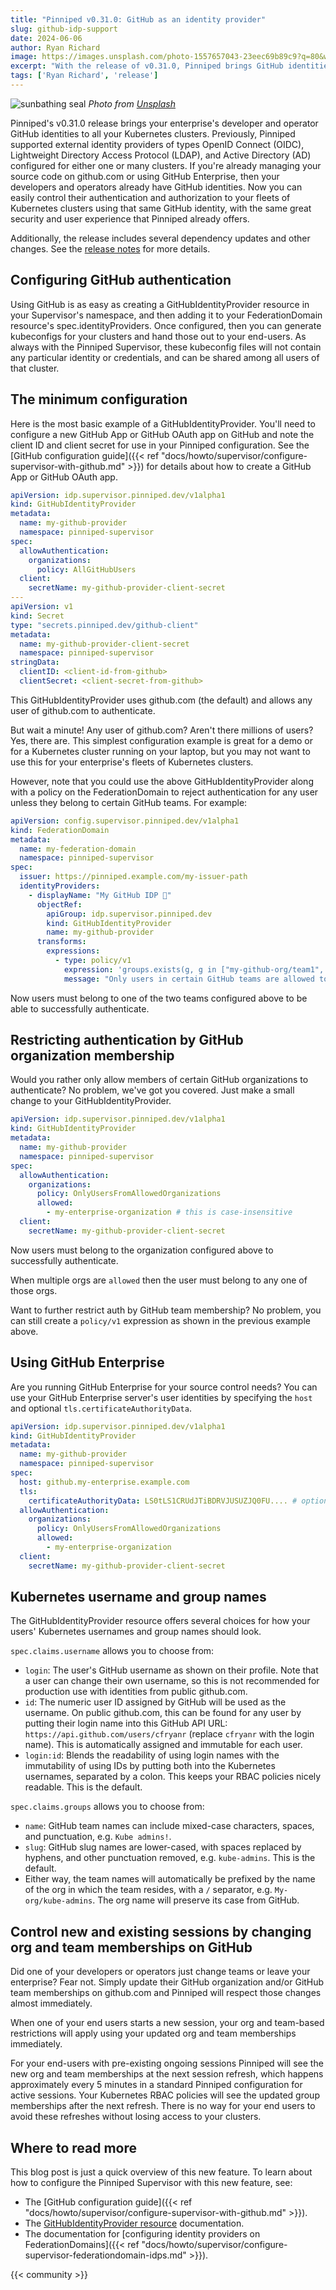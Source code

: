 ```yaml
---
title: "Pinniped v0.31.0: GitHub as an identity provider"
slug: github-idp-support
date: 2024-06-06
author: Ryan Richard
image: https://images.unsplash.com/photo-1557657043-23eec69b89c9?q=80&w=3008&auto=format&fit=crop&ixlib=rb-4.0.3
excerpt: "With the release of v0.31.0, Pinniped brings GitHub identities to Kubernetes clusters everywhere"
tags: ['Ryan Richard', 'release']
---
```


![sunbathing seal](https://images.unsplash.com/photo-1557657043-23eec69b89c9?q=80&w=3008&auto=format&fit=crop&ixlib=rb-4.0.3)
*Photo from [Unsplash](https://unsplash.com/photos/white-seal-on-soil-giZJHm2m9yY)*

Pinniped's v0.31.0 release brings your enterprise's developer and operator GitHub identities
to all your Kubernetes clusters.
Previously, Pinniped supported external identity providers of types
OpenID Connect (OIDC), Lightweight Directory Access Protocol (LDAP), and Active
Directory (AD) configured for either one or many clusters.
If you're already managing your source code on github.com or using GitHub Enterprise,
then your developers and operators already have GitHub identities.
Now you can easily control their authentication and authorization to your fleets of Kubernetes clusters
using that same GitHub identity, with the same great security and user experience that Pinniped already offers.

Additionally, the release includes several dependency updates and other changes.
See the [release notes](https://github.com/vmware/pinniped/releases/tag/v0.31.0) for more details.

## Configuring GitHub authentication

Using GitHub is as easy as creating a GitHubIdentityProvider resource in your Supervisor's namespace, and then
adding it to your FederationDomain resource's spec.identityProviders. Once configured, then you can generate
kubeconfigs for your clusters and hand those out to your end-users. As always with the Pinniped Supervisor,
these kubeconfig files will not contain any particular identity or credentials, and can be shared among
all users of that cluster.

## The minimum configuration

Here is the most basic example of a GitHubIdentityProvider.
You'll need to configure a new GitHub App or GitHub OAuth app on GitHub
and note the client ID and client secret for use in your Pinniped configuration.
See the [GitHub configuration guide]({{< ref "docs/howto/supervisor/configure-supervisor-with-github.md" >}})
for details about how to create a GitHub App or GitHub OAuth app.

```yaml
apiVersion: idp.supervisor.pinniped.dev/v1alpha1
kind: GitHubIdentityProvider
metadata:
  name: my-github-provider
  namespace: pinniped-supervisor
spec:
  allowAuthentication:
    organizations:
      policy: AllGitHubUsers
  client:
    secretName: my-github-provider-client-secret
---
apiVersion: v1
kind: Secret
type: "secrets.pinniped.dev/github-client"
metadata:
  name: my-github-provider-client-secret
  namespace: pinniped-supervisor
stringData:
  clientID: <client-id-from-github>
  clientSecret: <client-secret-from-github>
```

This GitHubIdentityProvider uses github.com (the default) and allows any user of github.com to authenticate.

But wait a minute! Any user of github.com? Aren't there millions of users? Yes, there are.
This simplest configuration example is great for a demo or for a Kubernetes cluster running on your laptop,
but you may not want to use this for your enterprise's fleets of Kubernetes clusters.

However, note that you could use the above GitHubIdentityProvider along with a policy on the FederationDomain
to reject authentication for any user unless they belong to certain GitHub teams. For example:

```yaml
apiVersion: config.supervisor.pinniped.dev/v1alpha1
kind: FederationDomain
metadata:
  name: my-federation-domain
  namespace: pinniped-supervisor
spec:
  issuer: https://pinniped.example.com/my-issuer-path
  identityProviders:
    - displayName: "My GitHub IDP 🚀"
      objectRef:
        apiGroup: idp.supervisor.pinniped.dev
        kind: GitHubIdentityProvider
        name: my-github-provider
      transforms:
        expressions:
          - type: policy/v1
            expression: 'groups.exists(g, g in ["my-github-org/team1", "my-github-org/team2"])'
            message: "Only users in certain GitHub teams are allowed to authenticate"
```

Now users must belong to one of the two teams configured above to be able to successfully authenticate.

## Restricting authentication by GitHub organization membership

Would you rather only allow members of certain GitHub organizations to authenticate? No problem, we've got you covered.
Just make a small change to your GitHubIdentityProvider.

```yaml
apiVersion: idp.supervisor.pinniped.dev/v1alpha1
kind: GitHubIdentityProvider
metadata:
  name: my-github-provider
  namespace: pinniped-supervisor
spec:
  allowAuthentication:
    organizations:
      policy: OnlyUsersFromAllowedOrganizations
      allowed:
        - my-enterprise-organization # this is case-insensitive
  client:
    secretName: my-github-provider-client-secret
```

Now users must belong to the organization configured above to successfully authenticate.

When multiple orgs are `allowed` then the user must belong to any one of those orgs.

Want to further restrict auth by GitHub team membership?
No problem, you can still create a `policy/v1` expression as shown in the previous example above.

## Using GitHub Enterprise

Are you running GitHub Enterprise for your source control needs? You can use your GitHub Enterprise server's user
identities by specifying the `host` and optional `tls.certificateAuthorityData`.

```yaml
apiVersion: idp.supervisor.pinniped.dev/v1alpha1
kind: GitHubIdentityProvider
metadata:
  name: my-github-provider
  namespace: pinniped-supervisor
spec:
  host: github.my-enterprise.example.com
  tls:
    certificateAuthorityData: LS0tLS1CRUdJTiBDRVJUSUZJQ0FU.... # optional
  allowAuthentication:
    organizations:
      policy: OnlyUsersFromAllowedOrganizations
      allowed:
        - my-enterprise-organization
  client:
    secretName: my-github-provider-client-secret
```

## Kubernetes username and group names

The GitHubIdentityProvider resource offers several choices for how your users' Kubernetes usernames and group names should look.

`spec.claims.username` allows you to choose from:
- `login`: The user's GitHub username as shown on their profile. Note that a user can change their own username,
   so this is not recommended for production use with identities from public github.com.
- `id`: The numeric user ID assigned by GitHub will be used as the username. On public github.com, this can be found for any user
   by putting their login name into this GitHub API URL: `https://api.github.com/users/cfryanr` (replace `cfryanr` with the login name).
   This is automatically assigned and immutable for each user.
- `login:id`: Blends the readability of using login names with the immutability of using IDs by putting both into
   the Kubernetes usernames, separated by a colon. This keeps your RBAC policies nicely readable. This is the default.

`spec.claims.groups` allows you to choose from:
- `name`: GitHub team names can include mixed-case characters, spaces, and punctuation, e.g. `Kube admins!`.
- `slug`: GitHub slug names are lower-cased, with spaces replaced by hyphens, and other punctuation removed, e.g. `kube-admins`.
  This is the default.
- Either way, the team names will automatically be prefixed by the name of the org in which the team resides, with a `/` separator,
  e.g. `My-org/kube-admins`. The org name will preserve its case from GitHub.

## Control new and existing sessions by changing org and team memberships on GitHub

Did one of your developers or operators just change teams or leave your enterprise? Fear not. Simply update their
GitHub organization and/or GitHub team memberships on github.com and Pinniped will respect those changes almost immediately.

When one of your end users starts a new session, your org and team-based restrictions will apply using your
updated org and team memberships immediately.

For your end-users with pre-existing ongoing sessions Pinniped will see the new org and team memberships at the next
session refresh, which happens approximately every 5 minutes in a standard Pinniped configuration for active sessions.
Your Kubernetes RBAC policies will see the updated group memberships after the next refresh.
There is no way for your end users to avoid these refreshes without losing access to your clusters.

## Where to read more

This blog post is just a quick overview of this new feature. To learn about how to configure the Pinniped Supervisor
with this new feature, see:

- The [GitHub configuration guide]({{< ref "docs/howto/supervisor/configure-supervisor-with-github.md" >}}).
- The [GitHubIdentityProvider resource](https://github.com/vmware/pinniped/blob/main/generated/latest/README.adoc#githubidentityprovider) documentation.
- The documentation for [configuring identity providers on FederationDomains]({{< ref "docs/howto/supervisor/configure-supervisor-federationdomain-idps.md" >}}).

{{< community >}}
